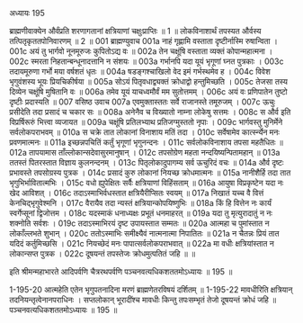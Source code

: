 अध्यायः 195

ब्राह्मणीवाक्येन और्वंप्रति शरणागतानां क्षत्रियाणां चक्षुःप्राप्तिः ॥ 1 ॥ लोकविनाशार्थं तपस्यत और्वस्य तत्पितृकृततपोनिवारणम् ॥ 2 ॥
001	ब्राह्मण्युवाच 
001a	नाहं गृह्णामि वस्ताता दृष्टीर्नास्मि रुषान्विता ।
001c	अयं तु भार्गवो नूनमूरुजः कुपितोऽद्य वः ॥
002a	तेन चक्षूंषि वस्ताता व्यक्तं कोपान्महात्मना ।
002c	स्मरता निहतान्बन्धूनादत्तानि न संशयः ॥
003a	गर्भानपि यदा यूयं भृगूणां घ्नत पुत्रकाः ।
003c	तदायमूरुणा गर्भो मया वर्षशतं धृतः ॥
004a	षडङ्गश्चाखिलो वेद इमं गर्भस्थमेव ह ।
004c	विवेश भृगुवंशस्य भूयः प्रियचिकीर्षया ॥
005a	सोऽयं पितृवधाद्व्यक्तं क्रोधाद्वो हन्तुमिच्छति ।
005c	तेजसा तस्य दिव्येन चक्षूंषि मुषितानि वः ॥
006a	तमेव यूयं याचध्वमौर्वं मम सुतोत्तमम् ।
006c	अयं वः प्रणिपातेन तुष्टो दृष्टीः प्रदास्यति ॥
007	वसिष्ठ उवाच 
007a	एवमुक्तास्ततः सर्वे राजानस्ते तमूरुजम् ।
007c	ऊचुः प्रसीदेति तदा प्रसादं च चकार सः ॥
008a	अनेनैव च विख्यातो नाम्ना लोकेषु सत्तमः ।
008c	स और्व इति विप्रर्षिरूरुं भित्त्वा व्यजायत ॥
009a	चक्षूंषि प्रतिलभ्याथ प्रतिजग्मुस्ततो नृपाः ।
009c	भार्गवस्तु मुनिर्मेने सर्वलोकपराभवम् ॥
010a	स चक्रे तात लोकानां विनाशाय मतिं तदा ।
010c	सर्वेषामेव कार्त्स्न्येन मनः प्रवणमात्मनः ॥
011a	इच्छन्नपचितिं कर्तुं भृगूणां भृगुनन्दनः ।
011c	सर्वलोकविनाशाय तपसा महतैधितः ॥
012a	तापयामास ताँल्लोकान्सदेवासुरमानुषान् ।
012c	तपसोग्रेण महता नन्दयिष्यन्पितामहान् ॥
013a	ततस्तं पितरस्तात विज्ञाय कुलनन्दनम् ।
013c	पितृलोकादुपागम्य सर्व ऊचुरिदं वचः ॥
014a	और्व दृष्टः प्रभावस्ते तपसोग्रस्य पुत्रक ।
014c	प्रसादं कुरु लोकानां नियच्छ क्रोधमात्मनः ॥
015a	नानीशैर्हि तदा तात भृगुभिर्भावितात्मभिः ।
015c	वधो ह्युपेक्षितः सर्वैः क्षत्रियाणां विहिंसताम् ॥
016a	आयुषा विप्रकृष्टेन यदा नः खेद आविशत् ।
016c	तदाऽस्माभिर्वधस्तात क्षत्रियैरीप्सितः स्वयम् ॥
017a	निखातं यच्च वै वित्तं केनचिद्भृगुवेश्मनि ।
017c	वैरायैव तदा न्यस्तं क्षत्रियान्कोपयिष्णुभिः ॥
018a	किं हि वित्तेन नः कार्यं स्वर्गेप्सूनां द्विजोत्तम ।
018c	यदस्माकं धनाध्यक्षः प्रभूतं धनमाहरत् ॥
019a	यदा तु मृत्युरादातुं न नः शक्नोति सर्वशः ।
019c	तदाऽस्माभिरयं दृष्ट उपायस्तात सम्मतः ॥
020a	आत्महा च पुमांस्तात न लोकाँल्लभते शुभान् ।
020c	ततोऽस्माभिः समीक्ष्यैवं नात्मनात्मा निपातितः ॥
021a	न चैतन्नः प्रियं तात यदिदं कर्तुमिच्छसि ।
021c	नियच्छेदं मनः पापात्सर्वलोकपराभवात् ॥
022a	मा वधीः क्षत्रियांस्तात न लोकान्सप्त पुत्रक ।
022c	दूषयन्तं तपस्तेजः क्रोधमुत्पतितं जहि ॥ ॥

इति श्रीमन्महाभारते आदिपर्वणि चैत्ररथपर्वणि पञ्चनवत्यधिकशततमोऽध्यायः ॥ 195 ॥

1-195-20 आत्महेति एतेन भृगुपतनादिना मरणं ब्राह्मणेतरविषयं दर्शितम् ॥ 1-195-22 मावधीरिति क्षत्रियान् तदनियन्तृत्वेनानपराधिनः । सप्तलोकान् भूरादींश्च मावधीः किन्तु तपःसम्भृतं तेजो दूषयन्तं क्रोधं जहि ॥ पञ्चनवत्यधिकशततमोऽध्यायः ॥ 195 ॥
